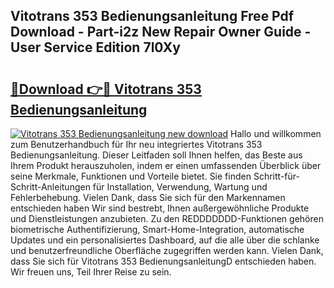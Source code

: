## Vitotrans 353 Bedienungsanleitung Free Pdf Download - Part-i2z New Repair Owner Guide - User Service Edition 7l0Xy

# <h2><a href="http://df0she.blite.top/?on=Vitotrans+353+Bedienungsanleitung">🔗Download 👉🔴 Vitotrans 353 Bedienungsanleitung</a></h2>

[![Vitotrans 353 Bedienungsanleitung new download](https://i.imgur.com/lujVjoI.png)](http://df0she.blite.top/?on=Vitotrans+353+Bedienungsanleitung)
Hallo und willkommen zum Benutzerhandbuch für Ihr neu integriertes Vitotrans 353 Bedienungsanleitung. Dieser Leitfaden soll Ihnen helfen, das Beste aus Ihrem Produkt herauszuholen, indem er einen umfassenden Überblick über seine Merkmale, Funktionen und Vorteile bietet. Sie finden Schritt-für-Schritt-Anleitungen für Installation, Verwendung, Wartung und Fehlerbehebung. Vielen Dank, dass Sie sich für den Markennamen entschieden haben Wir sind bestrebt, Ihnen außergewöhnliche Produkte und Dienstleistungen anzubieten. Zu den REDDDDDDD-Funktionen gehören biometrische Authentifizierung, Smart-Home-Integration, automatische Updates und ein personalisiertes Dashboard, auf die alle über die schlanke und benutzerfreundliche Oberfläche zugegriffen werden kann. Vielen Dank, dass Sie sich für Vitotrans 353 BedienungsanleitungD entschieden haben. Wir freuen uns, Teil Ihrer Reise zu sein.
